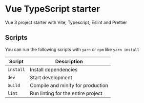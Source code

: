 # Vue TypeScript starter

Vue 3 project starter with Vite, Typescript, Eslint and Prettier

## Scripts

You can run the following scripts with `yarn` or `npm` like `yarn install`

| Script    | Description                        |
| --------- | ---------------------------------- |
| `install` | Install dependencies               |
| `dev`     | Start development                  |
| `build`   | Compile and minify for production  |
| `lint`    | Run linting for the entire project |
